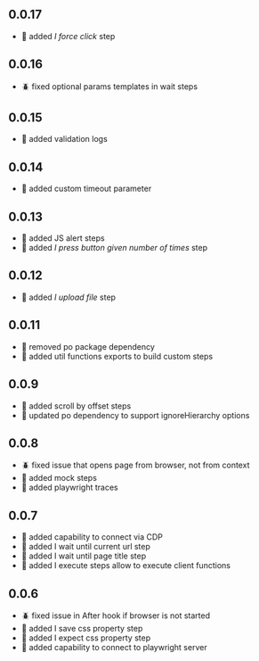 ## 0.0.17
- :rocket: added _I force click_ step

## 0.0.16
- :beetle: fixed optional params templates in wait steps

## 0.0.15
- :rocket: added validation logs

## 0.0.14
- :rocket: added custom timeout parameter

## 0.0.13
- :rocket: added JS alert steps
- :rocket: added _I press button given number of times_ step

## 0.0.12
- :rocket: added _I upload file_ step

## 0.0.11
- :rocket: removed po package dependency
- :rocket: added util functions exports to build custom steps

## 0.0.9
- :rocket: added scroll by offset steps
- :rocket: updated po dependency to support ignoreHierarchy options
 
## 0.0.8
- :beetle: fixed issue that opens page from browser, not from context
- :rocket: added mock steps
- :rocket: added playwright traces

## 0.0.7
- :rocket: added capability to connect via CDP
- :rocket: added I wait until current url step
- :rocket: added I wait until page title step
- :rocket: added I execute steps allow to execute client functions

## 0.0.6
- :beetle: fixed issue in After hook if browser is not started
- :rocket: added I save css property step
- :rocket: added I expect css property step
- :rocket: added capability to connect to playwright server
